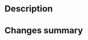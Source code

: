 # Description
<!--
Not mandatory, don't copy/paste PR name here if it doest not make sense.
Short/Long description of the PR
-->

# Changes summary
<!--
Not mandatory, but helpful if the PR is big enough.
Summary of the changes done in this PR. Using a bulleted list is a good idea.
* [CHORE] change1
* [FEAT] change1
* [FIX] change1
-->
